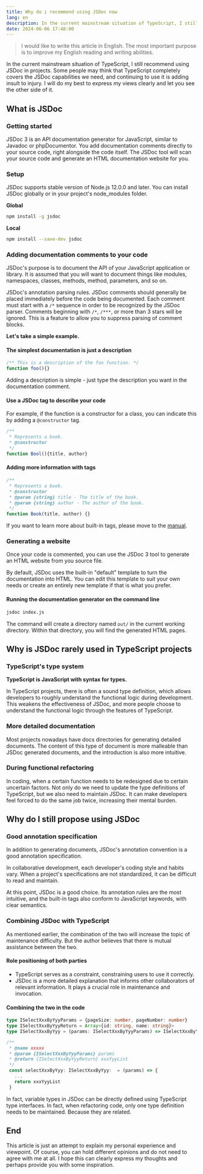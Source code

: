 ```yaml
---
title: Why do i recommend using JSDoc now
lang: en
description: In the current mainstream situation of TypeScript, I still recommend using JSDoc in projects. 
date: 2024-06-06 17:48:00
---
```


> I would like to write this article in English. The most important purpose is to improve my English reading and  writing abilities.

In the current mainstream situation of TypeScript, I still recommend using JSDoc in projects. Some people may think that TypeScript completely covers the JSDoc capabilities we need, and continuing to use it is adding insult to injury. I will do my best to express my views clearly and let you see the other side of it.

## What is JSDoc

### Getting started

JSDoc 3 is an API documentation generator for JavaScript, similar to Javadoc or phpDocumentor. You add documentation comments directly to your source code, right alongside the code itself. The JSDoc tool will scan your source code and generate an HTML documentation website for you.

### Setup

JSDoc supports stable version of Node.js 12.0.0 and later. You can install JSDoc globally or in your project's node_modules folder.

**Global**

```zsh
npm install -g jsdoc
```

**Local**

```zsh
npm install --save-dev jsdoc
```

### Adding documentation comments to your code

JSDoc's purpose is to document the API of your JavaScript application or library. It is assumed that you will want to document things like modules, namespaces, classes, methods, method, parameters, and so on.

JSDoc's annotation parsing rules. JSDoc comments should generally be placed immediately before the code being documented. Each comment must start with a `/*` sequence in order to be recognized by the JSDoc parser. Comments beginning with `/*`, `/***`, or more than 3 stars will be ignored. This is a feature to allow you to suppress parsing of comment blocks.

**Let's take a simple example.**

#### The simplest documentation is just a description

```ts
/** This is a description of the foo function. */
function foo(){}
```

Adding a description is simple - just type the description you want in the documentation comment.

#### Use a JSDoc tag to describe your code 

For example, if the function is a constructor for a class, you can indicate this by adding a `@constructor` tag.

```ts
/**
 * Represents a book.
 * @constructor
 */
function Bool(){title, author}
```

#### Adding more information with tags

```ts
/**
 * Represents a book.
 * @constructor
 * @param {string} title - The title of the book.
 * @param {string} author - The author of the book.
 */
function Book(title, author) {}
```

If you want to learn more about built-in tags, please move to the [manual](https://jsdoc.app/#block-tags).

### Generating a website

Once your code is commented, you can use the JSDoc 3 tool to generate an HTML website from you source file.

By default, JSDoc uses the built-in "default" template to turn the documentation into HTML. You can edit this template to suit your own needs or create an entirely new template if that is what you prefer.

#### Running the documentation generator on the command line

```zsh
jsdoc index.js
```

The command will create a directory named `out/` in the current working directory. Within that directory, you will find the generated HTML pages.

## Why is JSDoc rarely used in TypeScript projects

### TypeScript's type system

**TypeScript is JavaScript with syntax for types.**

In TypeScript projects, there is often a sound type definition, which allows developers to roughly understand the functional logic during development. This weakens the effectiveness of JSDoc, and more people choose to understand the functional logic through the features of TypeScript.

### More detailed documentation

Most projects nowadays have docs directories for generating detailed documents. The content of this type of document is more malleable than JSDoc generated documents, and the introduction is also more intuitive.

### During functional refactoring

In coding, when a certain function needs to be redesigned due to certain uncertain factors. Not only do we need to update the type definitions of TypeScript, but we also need to maintain JSDoc. It can make developers feel forced to do the same job twice, increasing their mental burden.

## Why do I still propose using JSDoc

### Good annotation specification

In addition to generating documents, JSDoc's annotation convention is a good annotation specification.

In collaborative development, each developer's coding style and habits vary. When a project's specifications are not standardized, it can be difficult to read and maintain.

At this point, JSDoc is a good choice. Its annotation rules are the most intuitive, and the built-in tags also conform to JavaScript keywords, with clear semantics.

### Combining JSDoc with TypeScript

As mentioned earlier, the combination of the two will increase the topic of maintenance difficulty. But the author believes that there is mutual assistance between the two.

#### Role positioning of both parties

- TypeScript serves as a constraint, constraining users to use it correctly.
- JSDoc is a more detailed explanation that informs other collaborators of relevant information. It plays a crucial role in maintenance and invocation.

#### Combining the two in the code

```ts
type ISelectXxxByYyyParams = {pageSize: number, pageNumber: number}
type ISelectXxxByYyyReturn = Array<{id: string, name: string}>
type ISelectXxxByYyy = (params: ISelectXxxByYyyParams) => ISelectXxxByYyyReturn

/**
 * @name xxxxx
 * @param {ISelectXxxByYyyParams} params
 * @return {ISelectXxxByYyyReturn} xxxYyyList
 */
 const selectXxxByYyy: ISelectXxxByYyy:  = (params) => {
   ...
   return xxxYyyList
 }
```

In fact, variable types in JSDoc can be directly defined using TypeScript type interfaces. In fact, when refactoring code, only one type definition needs to be maintained. Because they are related.

## End

This article is just an attempt to explain my personal experience and viewpoint. Of course, you can hold different opinions and do not need to agree with me at all. I hope this can clearly express my thoughts and perhaps provide you with some inspiration.
